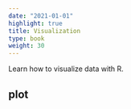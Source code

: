 ```yaml
---
date: "2021-01-01"
highlight: true
title: Visualization
type: book
weight: 30
---
```


Learn how to visualize data with R.

## plot

